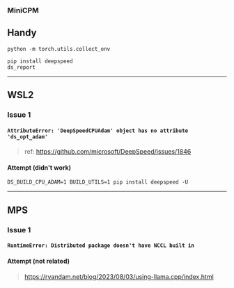 ### MiniCPM

## Handy

```
python -m torch.utils.collect_env

pip install deepspeed
ds_report
```

---

## WSL2

### Issue 1

#### `AttributeError: 'DeepSpeedCPUAdam' object has no attribute 'ds_opt_adam'`

> ref: https://github.com/microsoft/DeepSpeed/issues/1846

#### Attempt (didn't work)

```
DS_BUILD_CPU_ADAM=1 BUILD_UTILS=1 pip install deepspeed -U
```

---

## MPS

### Issue 1

#### `RuntimeError: Distributed package doesn't have NCCL built in`

#### Attempt (not related)

> https://ryandam.net/blog/2023/08/03/using-llama.cpp/index.html
